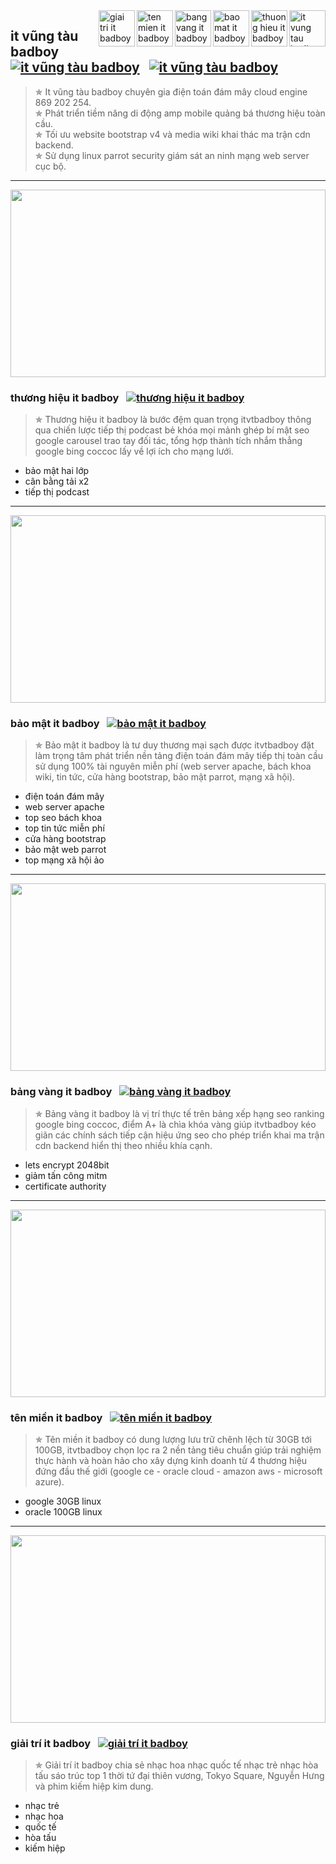 <div itemscope="" itemtype="https://schema.org/BreadcrumbList">
  <div itemprop="itemListElement" itemscope="" itemtype="https://schema.org/ListItem"><span itemprop="position" content="1"></span>
    <div itemprop="item" itemscope itemtype="https://schema.org/MovieClip" itemid="it-v%C5%A9ng-t%C3%A0u-badboy-">
      <img itemprop="image" src="https://www.itvtbadboy.com/wiki/images/0/0e/Podcast.jpg" align="right" width="58px" height="58px" alt="it vung tau badboy" />
      <span itemprop="name" content="it vũng tàu badboy"></span><span itemprop="dateCreated" content="Jun 05, 2023"></span>
      <a itemprop="url" href="https://github.com/itvtbadboy/itvtbadboy.github.io/blob/master/README.md#it-v%C5%A9ng-t%C3%A0u-badboy-" title="it vũng tàu badboy"></a>
      <div itemprop="director actor" itemscope itemtype="https://schema.org/Person"><span itemprop="name" content="itvtbadboy"></span></div>
      <span itemprop="description" content="It vũng tàu badboy chuyên gia điện toán đám mây cloud engine 869 202 254"></span>
    </div>
  </div>
  <div itemprop="itemListElement" itemscope="" itemtype="https://schema.org/ListItem"><span itemprop="position" content="2"></span>
    <div itemprop="item" itemscope itemtype="https://schema.org/MovieClip" itemid="th%C6%B0%C6%A1ng-hi%E1%BB%87u-it-badboy">
      <img itemprop="image" src="https://www.itvtbadboy.com/wiki/images/b/bd/Thuong-hieu-itvtbadboy.jpg" align="right" width="58px" height="58px" alt="thuong hieu it badboy" />
      <span itemprop="name" content="thương hiệu it badboy"></span><span itemprop="dateCreated" content="Jun 05, 2023"></span>
      <a itemprop="url" href="https://github.com/itvtbadboy/itvtbadboy.github.io/blob/master/README.md#th%C6%B0%C6%A1ng-hi%E1%BB%87u-it-badboy" title="thương hiệu it badboy"></a>
      <div itemprop="director actor" itemscope itemtype="https://schema.org/Person"><span itemprop="name" content="thương hiệu"></span></div>
      <span itemprop="description" content="Thương hiệu it badboy là bước đệm quan trọng itvtbadboy thông qua chiến lược tiếp thị podcast bẻ khóa mọi mảnh ghép bí mật seo google carousel trao tay đối tác, tổng hợp thành tích nhắm thẳng google bing coccoc lấy về lợi ích cho mạng lưới"></span>
    </div>
  </div>
  <div itemprop="itemListElement" itemscope="" itemtype="https://schema.org/ListItem"><span itemprop="position" content="3"></span>
    <div itemprop="item" itemscope itemtype="https://schema.org/MovieClip" itemid="b%E1%BA%A3o-m%E1%BA%ADt-it-badboy">
      <img itemprop="image" src="https://www.itvtbadboy.com/wiki/images/c/ce/Oracle-brvt-security-header.jpg" align="right" width="58px" height="58px" alt="bao mat it badboy" />
      <span itemprop="name" content="bảo mật it badboy"></span><span itemprop="dateCreated" content="Jun 05, 2023"></span>
      <a itemprop="url" href="https://github.com/itvtbadboy/itvtbadboy.github.io/blob/master/README.md#b%E1%BA%A3o-m%E1%BA%ADt-it-badboy" title="bảo mật it badboy"></a>
      <div itemprop="director actor" itemscope itemtype="https://schema.org/Person"><span itemprop="name" content="bảo mật"></span></div>
      <span itemprop="description" content="Bảo mật it badboy là tư duy thương mại sạch được itvtbadboy đặt làm trọng tâm phát triển nền tảng điện toán đám mây tiếp thị toàn cầu sử dụng 100% tài nguyên miễn phí (web server apache, bách khoa wiki, tin tức, cửa hàng bootstrap, bảo mật parrot, mạng xã hội)"></span>
    </div>
  </div>
  <div itemprop="itemListElement" itemscope="" itemtype="https://schema.org/ListItem"><span itemprop="position" content="4"></span>
    <div itemprop="item" itemscope itemtype="https://schema.org/MovieClip" itemid="b%E1%BA%A3ng-v%C3%A0ng-it-badboy">
      <img itemprop="image" src="https://www.itvtbadboy.com/wiki/images/0/06/Oracle-brvt-ssllab.jpg" align="right" width="58px" height="58px" alt="bang vang it badboy" />
      <span itemprop="name" content="bảng vàng it badboy"></span><span itemprop="dateCreated" content="Jun 05, 2023"></span>
      <a itemprop="url" href="https://github.com/itvtbadboy/itvtbadboy.github.io/blob/master/README.md#b%E1%BA%A3ng-v%C3%A0ng-it-badboy" title="bảng vàng it badboy"></a>
      <div itemprop="director actor" itemscope itemtype="https://schema.org/Person"><span itemprop="name" content="bảng vàng"></span></div>
      <span itemprop="description" content="Bảng vàng it badboy là vị trí thực tế trên bảng xếp hạng seo ranking google bing coccoc, điểm A+ là chìa khóa vàng giúp itvtbadboy kéo giãn các chính sách tiếp cận hiệu ứng seo cho phép triển khai ma trận cdn backend hiển thị theo nhiều khía cạnh"></span>
    </div>
  </div>
  <div itemprop="itemListElement" itemscope="" itemtype="https://schema.org/ListItem"><span itemprop="position" content="5"></span>
    <div itemprop="item" itemscope itemtype="https://schema.org/MovieClip" itemid="t%C3%AAn-mi%E1%BB%81n-it-badboy">
      <img itemprop="image" src="https://www.itvtbadboy.com/wiki/images/e/e2/Oracle-brvt-load-balancer.jpg" align="right" width="58px" height="58px" alt="ten mien it badboy" />
      <span itemprop="name" content="tên miền it badboy"></span><span itemprop="dateCreated" content="Jun 05, 2023"></span>
      <a itemprop="url" href="https://github.com/itvtbadboy/itvtbadboy.github.io/blob/master/README.md#t%C3%AAn-mi%E1%BB%81n-it-badboy" title="tên miền it badboy"></a>
      <div itemprop="director actor" itemscope itemtype="https://schema.org/Person"><span itemprop="name" content="tên miền"></span></div>
      <span itemprop="description" content="Tên miền it badboy có dung lượng lưu trữ chênh lệch từ 30GB tới 100GB, itvtbadboy chọn lọc ra 2 nền tảng tiêu chuẩn giúp trải nghiệm thực hành và hoàn hảo cho xây dựng kinh doanh từ 4 thương hiệu đứng đầu thế giới (google ce - oracle cloud - amazon aws - microsoft azure)"></span>
    </div>
  </div>
  <div itemprop="itemListElement" itemscope="" itemtype="https://schema.org/ListItem"><span itemprop="position" content="6"></span>
    <div itemprop="item" itemscope itemtype="https://schema.org/MovieClip" itemid="gi%E1%BA%A3i-tr%C3%AD-it-badboy">
      <img itemprop="image" src="https://i.pinimg.com/originals/c5/2f/3e/c52f3ee68a4a7cc9c52bbd7cb30fd558.jpg" align="right" width="58px" height="58px" alt="giai tri it badboy" />
      <span itemprop="name" content="giải trí it badboy"></span><span itemprop="dateCreated" content="Jun 05, 2023"></span>
      <a itemprop="url" href="https://github.com/itvtbadboy/itvtbadboy.github.io/blob/master/README.md#gi%E1%BA%A3i-tr%C3%AD-it-badboy" title="giải trí it badboy"></a>
      <div itemprop="director actor" itemscope itemtype="https://schema.org/Person"><span itemprop="name" content="giải trí"></span></div>
      <span itemprop="description" content="Giải trí it badboy chia sẻ nhạc hoa nhạc quốc tế nhạc trẻ nhạc hòa tấu sáo trúc top 1 thời tứ đại thiên vương, Tokyo Square, Nguyễn Hưng và phim kiếm hiệp kim dung"></span>
    </div>
  </div>
</div>

## it vũng tàu badboy&nbsp;&nbsp;&nbsp;[![it vũng tàu badboy](https://www.itvtbadboy.com/image/pinterest.svg)](https://www.pinterest.com/itvtbadboy/)&nbsp;&nbsp;&nbsp;[![it vũng tàu badboy](https://www.itvtbadboy.com/image/youtube.svg)](https://www.youtube.com/@thuongmaibrvt)
> ✯ It vũng tàu badboy chuyên gia điện toán đám mây cloud engine 869 202 254.<br>
> ✯ Phát triển tiềm năng di động amp mobile quảng bá thương hiệu toàn cầu.<br>
> ✯ Tối ưu website bootstrap v4 và media wiki khai thác ma trận cdn backend.<br>
> ✯ Sử dụng linux parrot security giám sát an ninh mạng web server cục bộ.

<hr />

<img src="https://www.itvtbadboy.com/wiki/images/b/bd/Thuong-hieu-itvtbadboy.jpg" align="center" width="100%" height="300px"/>

### thương hiệu it badboy&nbsp;&nbsp;&nbsp;[![thương hiệu it badboy](https://www.itvtbadboy.com/image/google.svg)](https://news.google.com/publications/CAAqBwgKMNvklgsw3ouuAw)
> ✯ Thương hiệu it badboy là bước đệm quan trọng itvtbadboy thông qua chiến lược tiếp thị podcast bẻ khóa mọi mảnh ghép bí mật seo google carousel trao tay đối tác, tổng hợp thành tích nhắm thẳng google bing coccoc lấy về lợi ích cho mạng lưới.
- bảo mật hai lớp
- cân bằng tải x2
- tiếp thị podcast

<hr />

<img src="https://www.itvtbadboy.com/wiki/images/c/ce/Oracle-brvt-security-header.jpg" align="center" width="100%" height="300px"/>

### bảo mật it badboy&nbsp;&nbsp;&nbsp;[![bảo mật it badboy](https://www.itvtbadboy.com/image/google.svg)](https://groups.google.com/g/itvtbadboy)
> ✯ Bảo mật it badboy là tư duy thương mại sạch được itvtbadboy đặt làm trọng tâm phát triển nền tảng điện toán đám mây tiếp thị toàn cầu sử dụng 100% tài nguyên miễn phí (web server apache, bách khoa wiki, tin tức, cửa hàng bootstrap, bảo mật parrot, mạng xã hội).
- điện toán đám mây
- web server apache
- top seo bách khoa
- top tin tức miễn phí
- cửa hàng bootstrap
- bảo mật web parrot
- top mạng xã hội ảo

<hr />

<img src="https://www.itvtbadboy.com/wiki/images/0/06/Oracle-brvt-ssllab.jpg" align="center" width="100%" height="300px"/>

### bảng vàng it badboy&nbsp;&nbsp;&nbsp;[![bảng vàng it badboy](https://www.itvtbadboy.com/image/google.svg)](https://podcasts.google.com/feed/aHR0cHM6Ly9mZWVkcy5mZWVkYnVybmVyLmNvbS9pdHZ1bmd0YXViYWRib3k)
> ✯ Bảng vàng it badboy là vị trí thực tế trên bảng xếp hạng seo ranking google bing coccoc, điểm A+ là chìa khóa vàng giúp itvtbadboy kéo giãn các chính sách tiếp cận hiệu ứng seo cho phép triển khai ma trận cdn backend hiển thị theo nhiều khía cạnh.
- lets encrypt 2048bit
- giảm tấn công mitm
- certificate authority

<hr />

<img src="https://www.itvtbadboy.com/wiki/images/e/e2/Oracle-brvt-load-balancer.jpg" align="center" width="100%" height="300px"/>

### tên miền it badboy&nbsp;&nbsp;&nbsp;[![tên miền it badboy](https://www.itvtbadboy.com/image/google.svg)](https://didong.itvtbadboy.com/)
> ✯ Tên miền it badboy có dung lượng lưu trữ chênh lệch từ 30GB tới 100GB, itvtbadboy chọn lọc ra 2 nền tảng tiêu chuẩn giúp trải nghiệm thực hành và hoàn hảo cho xây dựng kinh doanh từ 4 thương hiệu đứng đầu thế giới (google ce - oracle cloud - amazon aws - microsoft azure).
- google 30GB linux
- oracle 100GB linux

<hr />

<img src="https://i.pinimg.com/originals/c5/2f/3e/c52f3ee68a4a7cc9c52bbd7cb30fd558.jpg" align="center" width="100%" height="300px"/>

### giải trí it badboy&nbsp;&nbsp;&nbsp;[![giải trí it badboy](https://www.itvtbadboy.com/image/google.svg)](https://soundcloud.com/khuongitvtbadboy/sets/nhac-hoa-tuyen-chon)
> ✯ Giải trí it badboy chia sẻ nhạc hoa nhạc quốc tế nhạc trẻ nhạc hòa tấu sáo trúc top 1 thời tứ đại thiên vương, Tokyo Square, Nguyễn Hưng và phim kiếm hiệp kim dung.
- nhạc trẻ
- nhạc hoa
- quốc tế
- hòa tấu
- kiếm hiệp
